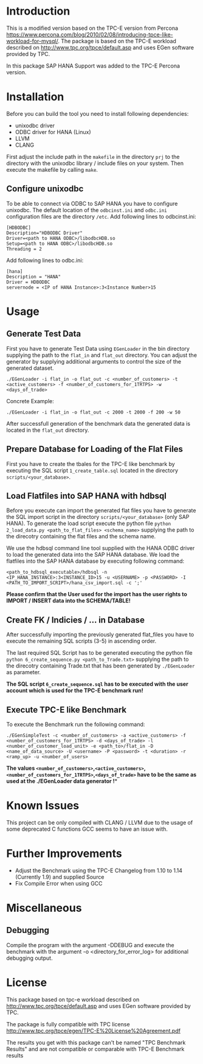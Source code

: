 Introduction
=============
This is a modified version based on the TPC-E version from Percona https://www.percona.com/blog/2010/02/08/introducing-tpce-like-workload-for-mysql/.
The package is based on the TPC-E workload described on http://www.tpc.org/tpce/default.asp
and uses EGen software provided by TPC. 

In this package SAP HANA Support was added to the TPC-E Percona version.

Installation
============
Before you can build the tool you need to install following dependencies:
- unixodbc driver
- ODBC driver for HANA (Linux)
- LLVM
- CLANG

First adjust the include path in the `makefile` in the directory `prj` to the directory with the unixodbc library / include files
on your system. Then execute the makefile by calling `make`.

Configure unixodbc
------------------
To be able to connect via ODBC to SAP HANA you have to configure unixodbc.
The default location of the `odbcinst.ini` and  `odbc.ini`  configuration files are the directory `/etc`.
Add following lines to odbcinst.ini:
```
[HDBODBC]
Description="HDBODBC Driver"
Driver=<path to HANA ODBC>/libodbcHDB.so
Setup=<path to HANA ODBC>/libodbcHDB.so
Threading = 2
```

Add following lines to odbc.ini:
```
[hana]
Description = "HANA"
Driver = HDBODBC
servernode = <IP of HANA Instance>:3<Instance Number>15
```

Usage
=====
Generate Test Data 
----------------------------------------
First you have to generate Test Data using `EGenLoader` in the bin directory supplying the path to the `flat_in` and `flat_out` directory. You can adjust the generator by supplying additional arguments to control the size of the generated dataset. 

```
./EGenLoader -i flat_in -o flat_out -c <number_of_customers> -t <active_customers> -f <number_of_customers_for_1TRTPS> -w <days_of_trade>
```

Concrete Example:
```
./EGenLoader -i flat_in -o flat_out -c 2000 -t 2000 -f 200 -w 50
```

After successfull generation of the benchmark data the generated data is located in the `flat_out` directory.

Prepare Database for Loading of the Flat Files
---------------------------------------------
First you have to create the tbales for the TPC-E like benchmark by executing the SQL script `1_create_table.sql` located in the directory `scripts/<your_database>`.

Load Flatfiles into SAP HANA with hdbsql
----------------------------------------

Before you execute can import the generated flat files you have to generate the SQL import script in the directory `scripts/<your_database>` (only SAP HANA). To generate the load script execute the python file `python 2_load_data.py <path_to_flat_files> <schema_name>` supplying the path to the direcotry containing the flat files and the schema name.

We use the hdbsql command line tool supplied with the HANA ODBC driver to load the generated data into the SAP HANA database.
We load the flatfiles into the SAP HANA database by executing following command:
```
<path_to_hdbsql_executable>/hdbsql -n <IP_HANA_INSTANCE>:3<INSTANCE_ID>15 -u <USERNAME> -p <PASSWORD> -I <PATH_TO_IMPORT_SCRIPT>/hana_csv_import.sql -c ';'
```

**Please confirm that the User used for the import has the user rights to IMPORT / INSERT data into the SCHEMA/TABLE!**

Create FK / Indicies / ... in Database
-----------------------------------------
After successfully importing the previously generated flat_files you have to execute the remaining SQL scripts (3-5) in ascending order.


The last required SQL Script has to be generated executing the python file `python 6_create_sequence.py <path_to_Trade.txt>` supplying the path to the direcotry containing Trade.txt that has been generated by `./EGenLoader` as parameter.

**The SQL script `6_create_sequence.sql` has to be executed with the user account which is used for the TPC-E benchmark run!**



Execute TPC-E like Benchmark
-----------------------------
To execute the Benchmark run the following command:
```
./EGenSimpleTest -c <number_of_customers> -a <active_customers> -f <number_of_customers_for_1TRTPS> -d <days_of_trade> -l <number_of_customer_load_unit> -e <path_to>/flat_in -D <name_of_data_source> -U <username> -P <password> -t <duration> -r <ramp_up> -u <number_of_users>
```
**The values `<number_of_customers>`,`<active_customers>`,`<number_of_customers_for_1TRTPS>`,`<days_of_trade>` have to be the same as used at the ./EGenLoader data generator !***

Known Issues
============
This project can be only compiled with CLANG / LLVM due to the usage of some deprecated C functions GCC seems to have an issue with.

Further Improvements
=====================
- Adjust the Benchmark using the TPC-E Changelog from 1.10 to 1.14 (Currently 1.9) and supplied Source
- Fix Compile Error when using GCC

Miscellaneous
===============
Debugging
---------
Compile the program with the argument -DDEBUG and execute the benchmark with the argument -o <directory_for_error_log> for additional debugging output.
  
License
=======
This package based on tpc-e workload described  on http://www.tpc.org/tpce/default.asp
and uses EGen software provided by TPC.

The package is fully compatible with
TPC license
http://www.tpc.org/tpce/egen/TPC-E%20License%20Agreement.pdf

The results you get with this package
can't be named "TPC Benchmark Results"
and are not compatible or comparable with
TPC-E Benchmark results 

